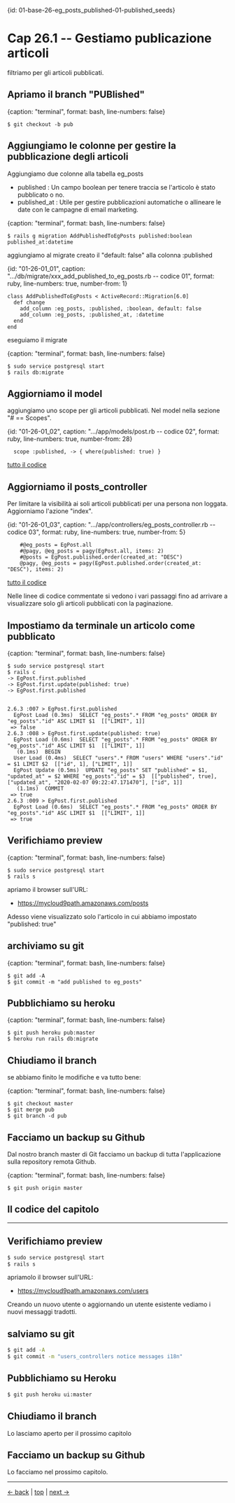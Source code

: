 {id: 01-base-26-eg_posts_published-01-published_seeds}
# Cap 26.1 -- Gestiamo publicazione articoli


filtriamo per gli articoli pubblicati.




## Apriamo il branch "PUBlished"

{caption: "terminal", format: bash, line-numbers: false}
```
$ git checkout -b pub
```




## Aggiungiamo le colonne per gestire la pubblicazione degli articoli

Aggiungiamo due colonne alla tabella eg_posts

* published      : Un campo boolean per tenere traccia se l'articolo è stato pubblicato o no.
* published_at   : Utile per gestire pubblicazioni automatiche o allineare le date con le campagne di email marketing.

{caption: "terminal", format: bash, line-numbers: false}
```
$ rails g migration AddPublishedToEgPosts published:boolean published_at:datetime
```

aggiungiamo al migrate creato il "default: false" alla colonna :published

{id: "01-26-01_01", caption: ".../db/migrate/xxx_add_published_to_eg_posts.rb -- codice 01", format: ruby, line-numbers: true, number-from: 1}
```
class AddPublishedToEgPosts < ActiveRecord::Migration[6.0]
  def change
    add_column :eg_posts, :published, :boolean, default: false
    add_column :eg_posts, :published_at, :datetime
  end
end
```

eseguiamo il migrate 

{caption: "terminal", format: bash, line-numbers: false}
```
$ sudo service postgresql start
$ rails db:migrate
```




## Aggiorniamo il model

aggiungiamo uno scope per gli articoli pubblicati.
Nel model nella sezione "# == Scopes".

{id: "01-26-01_02", caption: ".../app/models/post.rb -- codice 02", format: ruby, line-numbers: true, number-from: 28}
```
  scope :published, -> { where(published: true) }
```

[tutto il codice](#01-26-01_02all)




## Aggiorniamo il posts_controller

Per limitare la visibilità ai soli articoli pubblicati per una persona non loggata.
Aggiorniamo l'azione "index".

{id: "01-26-01_03", caption: ".../app/controllers/eg_posts_controller.rb -- codice 03", format: ruby, line-numbers: true, number-from: 5}
```
    #@eg_posts = EgPost.all
    #@pagy, @eg_posts = pagy(EgPost.all, items: 2)
    #@posts = EgPost.published.order(created_at: "DESC")
    @pagy, @eg_posts = pagy(EgPost.published.order(created_at: "DESC"), items: 2)
```

[tutto il codice](#01-26-01_03all)

Nelle linee di codice commentate si vedono i vari passaggi fino ad arrivare a visualizzare solo gli articoli pubblicati con la paginazione.




## Impostiamo da terminale un articolo come pubblicato

{caption: "terminal", format: bash, line-numbers: false}
```
$ sudo service postgresql start
$ rails c
-> EgPost.first.published
-> EgPost.first.update(published: true)
-> EgPost.first.published


2.6.3 :007 > EgPost.first.published
  EgPost Load (0.3ms)  SELECT "eg_posts".* FROM "eg_posts" ORDER BY "eg_posts"."id" ASC LIMIT $1  [["LIMIT", 1]]
 => false 
2.6.3 :008 > EgPost.first.update(published: true)
  EgPost Load (0.6ms)  SELECT "eg_posts".* FROM "eg_posts" ORDER BY "eg_posts"."id" ASC LIMIT $1  [["LIMIT", 1]]
   (0.1ms)  BEGIN
  User Load (0.4ms)  SELECT "users".* FROM "users" WHERE "users"."id" = $1 LIMIT $2  [["id", 1], ["LIMIT", 1]]
  EgPost Update (0.5ms)  UPDATE "eg_posts" SET "published" = $1, "updated_at" = $2 WHERE "eg_posts"."id" = $3  [["published", true], ["updated_at", "2020-02-07 09:22:47.171470"], ["id", 1]]
   (1.1ms)  COMMIT
 => true 
2.6.3 :009 > EgPost.first.published
  EgPost Load (0.6ms)  SELECT "eg_posts".* FROM "eg_posts" ORDER BY "eg_posts"."id" ASC LIMIT $1  [["LIMIT", 1]]
 => true 
```




## Verifichiamo preview

{caption: "terminal", format: bash, line-numbers: false}
```
$ sudo service postgresql start
$ rails s
```

apriamo il browser sull'URL:

* https://mycloud9path.amazonaws.com/posts

Adesso viene visualizzato solo l'articolo in cui abbiamo impostato "published: true"




## archiviamo su git

{caption: "terminal", format: bash, line-numbers: false}
```
$ git add -A
$ git commit -m "add published to eg_posts"
```




## Pubblichiamo su heroku

{caption: "terminal", format: bash, line-numbers: false}
```
$ git push heroku pub:master
$ heroku run rails db:migrate
```




## Chiudiamo il branch

se abbiamo finito le modifiche e va tutto bene:

{caption: "terminal", format: bash, line-numbers: false}
```
$ git checkout master
$ git merge pub
$ git branch -d pub
```




## Facciamo un backup su Github

Dal nostro branch master di Git facciamo un backup di tutta l'applicazione sulla repository remota Github.

{caption: "terminal", format: bash, line-numbers: false}
```
$ git push origin master
```




## Il codice del capitolo






---



## Verifichiamo preview

```bash
$ sudo service postgresql start
$ rails s
```

apriamolo il browser sull'URL:

* https://mycloud9path.amazonaws.com/users

Creando un nuovo utente o aggiornando un utente esistente vediamo i nuovi messaggi tradotti.



## salviamo su git

```bash
$ git add -A
$ git commit -m "users_controllers notice messages i18n"
```



## Pubblichiamo su Heroku

```bash
$ git push heroku ui:master
```



## Chiudiamo il branch

Lo lasciamo aperto per il prossimo capitolo



## Facciamo un backup su Github

Lo facciamo nel prossimo capitolo.



---

[<- back](https://github.com/flaviobordonidev/leanpubabrandnewcms/blob/master/01-base/09-manage_users/03-browser_tab_title_users-it.md)
 | [top](#top) |
[next ->](https://github.com/flaviobordonidev/leanpubabrandnewcms/blob/master/01-base/10-users_i18n/02-users_form_i18n-it.md)
